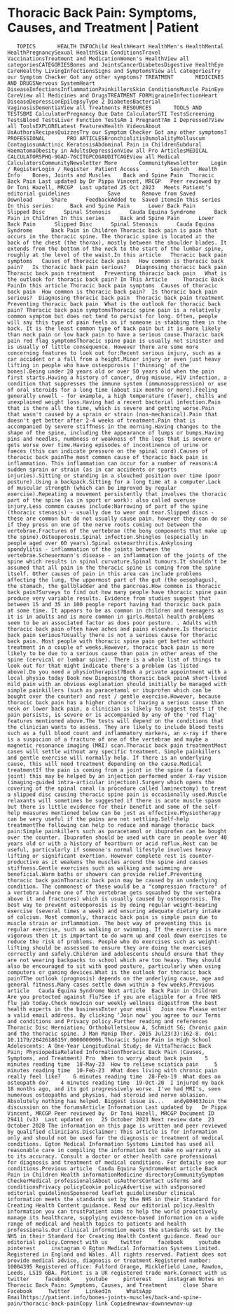 # Thoracic Back Pain: Symptoms, Causes, and Treatment | Patient

       TOPICS       HEALTH INFOChild HealthHeart HealthMen's HealthMental HealthPregnancySexual HealthSkin ConditionsTravel VaccinationsTreatment and MedicationWomen's HealthView all categoriesCATEGORIESBones and JointsCancerDiabetesDigestive HealthEye CareHealthy LivingInfectionsSigns and SymptomsView all categoriesTry our Symptom Checker Got any other symptoms? TREATMENT       MEDICINES AND DRUGSNervous SystemHeart DiseaseInfectionsInflammationPainkillersSkin ConditionsMuscle PainEye CareView all Medicines and DrugsTREATMENT FORMigraineInfectionHeart DiseaseDepressionEpilepsyType 2 DiabetesBacterial VaginosisDementiaView all Treatments RESOURCES       TOOLS AND TESTSBMI CalculatorPregnancy Due Date CalculatorSTI TestsScreening TestsBlood TestsLiver Function TestsAm I Pregnant?Am I Depressed?View all ToolsEXPLORELatest FeaturesHealth VideosAbout UsAuthorsRecipesQuizzesTry our Symptom Checker Got any other symptoms? PROFESSIONAL       PRO ARTICLESBronchiolitisOsmolalityMolluscum ContagiosumActinic KeratosisAbdominal Pain in ChildrenSubdural HaematomaObesity in AdultsDepressionView all Pro ArticlesMEDICAL CALCULATORSPHQ-9GAD-76CITGPCOGAUDITCAGEView all Medical CalculatorsCommunityNewsletter More       CommunityNewsletter    Login / RegisterLogin / Register  Patient Access  .       Search   Health Info    Bones, Joints and Muscles    Back and Spine Pain  Thoracic Back Pain Last updated by Dr Pippa Vincent, MRCGP   Peer reviewed by Dr Toni Hazell, MRCGP  Last updated 25 Oct 2023   Meets Patient’s editorial guidelines            Save       Remove from Saved       Download      Share      FeedbackAdded to  Saved itemsIn this series    In this series:     Back and Spine Pain      Lower Back Pain      Slipped Disc      Spinal Stenosis      Cauda Equina Syndrome      Back Pain in Children In this series     Back and Spine Pain      Lower Back Pain      Slipped Disc      Spinal Stenosis      Cauda Equina Syndrome      Back Pain in Children Thoracic back pain is pain that occurs in the thoracic spine. The thoracic spine is located at the back of the chest (the thorax), mostly between the shoulder blades. It extends from the bottom of the neck to the start of the lumbar spine, roughly at the level of the waist.In this article   Thoracic back pain symptoms   Causes of thoracic back pain   How common is thoracic back pain?   Is thoracic back pain serious?   Diagnosing thoracic back pain   Thoracic back pain treatment   Preventing thoracic back pain   What is the outlook for thoracic back pain? In This Article     Thoracic Back PainIn this article Thoracic back pain symptoms  Causes of thoracic back pain  How common is thoracic back pain?  Is thoracic back pain serious?  Diagnosing thoracic back pain  Thoracic back pain treatment  Preventing thoracic back pain  What is the outlook for thoracic back pain? Thoracic back pain symptomsThoracic spine pain is a relatively common symptom but does not tend to persist for long. Often, people will say this type of pain feels as if someone is stabbing them in the back. It is the least common type of back pain but it is more likely than neck pain or low back pain to have a serious cause.Thoracic back pain red flag symptomsThoracic spine pain is usually not sinister and is usually of little consequence. However there are some more concerning features to look out for:Recent serious injury, such as a car accident or a fall from a height.Minor injury or even just heavy lifting in people who have osteoporosis ('thinning' of the bones).Being under 20 years old or over 50 years old when the pain first starts.Having a history of cancer, drug misuse, HIV infection, a condition that suppresses the immune system (immunosuppression) or use of oral steroids for a long time (about six months or more).Feeling generally unwell - for example, a high temperature (fever), chills and unexplained weight loss.Having had a recent bacterial infection.Pain that is there all the time, which is severe and getting worse.Pain that wasn't caused by a sprain or strain (non-mechanical).Pain that doesn't get better after 2-4 weeks of treatment.Pain that is accompanied by severe stiffness in the morning.Having changes to the shape of the spine, including the appearance of lumps or bumps.Having pins and needles, numbness or weakness of the legs that is severe or gets worse over time.Having episodes of incontinence of urine or faeces (this can indicate pressure on the spinal cord).Causes of thoracic back painThe most common cause of thoracic back pain is inflammation. This inflammation can occur for a number of reasons:A sudden sprain or strain (as in car accidents or sports injuries).Sitting or standing in a slouched position over time (poor posture).Using a backpack.Sitting for a long time at a computer.Lack of muscular strength (which can be improved by regular exercise).Repeating a movement persistently that involves the thoracic part of the spine (as in sport or work): also called overuse injury.Less common causes include:Narrowing of part of the spine (thoracic stenosis) - usually due to wear and tear.Slipped discs - these are common but do not usually cause pain, however they can do so if they press on one of the nerve roots coming out between the vertebrae.Fractures of the vertebrae (the bony components that make up the spine).Osteoporosis.Spinal infection.Shingles (especially in people aged over 60 years).Spinal osteoarthritis.Ankylosing spondylitis - inflammation of the joints between the vertebrae.Scheuermann's disease - an inflammation of the joints of the spine which results in spinal curvature.Spinal tumours.It shouldn't be assumed that all pain in the thoracic spine is coming from the spine itself. Other causes of pain in this area can include problems affecting the lung, the uppermost part of the gut (the oesophagus), the stomach, the gallbladder and the pancreas.How common is thoracic back pain?Surveys to find out how many people have thoracic spine pain produce very variable results. Evidence from studies suggest that between 15 and 35 in 100 people report having had thoracic back pain at some time. It appears to be as common in children and teenagers as it is in adults and is more common in girls.Mental health problems seem to be an associated factor as does poor posture. . Adults with thoracic back pain often have aches and pains elsewhere.Is thoracic back pain serious?Usually there is not a serious cause for thoracic back pain. Most people with thoracic spine pain get better without treatment in a couple of weeks.However, thoracic back pain is more likely to be due to a serious cause than pain in other areas of the spine (cervical or lumbar spine). There is a whole list of things to look out for that might indicate there's a problem (as listed above).Do you need a physiotherapist?Book a private appointment with a local physio today Book now Diagnosing thoracic back painA short-lived mild pain with an obvious explanation should initially be managed with simple painkillers (such as paracetamol or ibuprofen which can be bought over the counter) and rest / gentle exercise.However, because thoracic back pain has a higher chance of having a serious cause than neck or lower back pain, a clinician is likely to suggest tests if the pain persists, is severe or is accompanied by any of the 'red flag' features mentioned above.The tests will depend on the conditions that the clinician wants to assess. They are likely to include blood tests such as a full blood count and inflammatory markers, an x-ray if there is a suspicion of a fracture of one of the vertebrae and maybe a magnetic resonance imaging (MRI) scan.Thoracic back pain treatmentMost cases will settle without any specific treatment. Simple painkillers and gentle exercise will normally help. If there is an underlying cause, this will need treatment depending on the cause.Medical treatmentIf the pain is coming from a joint in the spine (a facet joint) this may be helped by an injection performed under X-ray vision (imaging-guided intra-articular injection).Surgery which opens the covering of the spinal canal (a procedure called laminectomy) to treat a slipped disc causing thoracic spine pain is occasionally used.Muscle relaxants will sometimes be suggested if there is acute muscle spasm but there is little evidence for their benefit and some of the self-help measures mentioned below can be just as effective.Physiotherapy can be very useful if the pains are not settling.Self-help treatmentThe following can help to reduce and manage thoracic back pain:Simple painkillers such as paracetamol or ibuprofen can be bought over the counter. Ibuprofen should be used with care in people over 40 years old or with a history of heartburn or acid reflux.Rest can be useful, particularly if someone's normal lifestyle involves heavy lifting or significant exertion. However complete rest is counter-productive as it weakens the muscles around the spine and causes stiffness.Gentle exercises such as walking and swimming are beneficial.Warm baths or showers can provide relief.Preventing thoracic back painThoracic back pain may be caused by an underlying condition. The commonest of these would be a "compression fracture" of a vertebra (where one of the vertebrae gets squashed by the vertebra above it and fractures) which is usually caused by osteoporosis. The best way to prevent osteoporosis is by doing regular weight-bearing exercise (several times a week) and ensuring adequate dietary intake of calcium. Most commonly, thoracic back pain is simple pain due to muscle strain or inflammation. The best way of preventing this is regular exercise, such as walking or swimming. If the exercise is more vigorous then it is important to do warm up and cool down exercises to reduce the risk of problems. People who do exercises such as weight-lifting should be assessed to ensure they are doing the exercises correctly and safely.Children and adolescents should ensure that they are not wearing backpacks to school which are too heavy. They should also be encouraged to sit with good posture, particularly when using computers or gaming devices.What is the outlook for thoracic back pain?The outlook (prognosis) depends on the underlying cause, age and general fitness.Many cases settle down within a few weeks.Previous article   Cauda Equina Syndrome Next article  Back Pain in Children  Are you protected against flu?See if you are eligible for a free NHS flu jab today.Check nowJoin our weekly wellness digestfrom the best health experts in the businessEnter your email   Join now Please enter a valid email address. By clicking ‘Join now’ you agree to our Terms and conditions and Privacy policy.Further reading and references  Thoracic Disc Herniation; OrthobulletsLouw A, Schmidt SG; Chronic pain and the thoracic spine. J Man Manip Ther. 2015 Jul23(3):162-8. doi: 10.1179/2042618615Y.0000000006.Thoracic Spine Pain in High School Adolescents: A One-Year Longitudinal Study; de VittaThoracic Back Pain; PhysiopediaRelated InformationThoracic Back Pain (Causes, Symptoms, and Treatment) Pro  When to worry about back pain    5 minutes reading time  18-May-23  How to relieve sciatica pain     5 minutes reading time  10-Feb-23  What does living with chronic pain really feel like?    6 minutes reading time  28-Feb-19  What does an osteopath do?    4 minutes reading time  19-Oct-20  I injured my back 18 months ago, and its got progressively worse. I've had MRI's, seen numerous osteopaths and physios, had steroid and nerve ablasion. Absolutely nothing has helped. Biggest issue is...   andy80463Join the discussion on the forumsArticle Information Last updated by   Dr Pippa Vincent, MRCGP Peer reviewed by  Dr Toni Hazell, MRCGP Document ID  29411 (v3)  Last updated on   25 October 2023 Next review date  23 October 2028 The information on this page is written and peer reviewed by qualified clinicians.Disclaimer: This article is for information only and should not be used for the diagnosis or treatment of medical conditions. Egton Medical Information Systems Limited has used all reasonable care in compiling the information but make no warranty as to its accuracy. Consult a doctor or other health care professional for diagnosis and treatment of medical conditions. For details see our conditions.Previous article  Cauda Equina SyndromeNext article Back Pain in Children Health informationMedicine directoryCommunitySymptom CheckerMedical professionalsAbout usAuthorsContact usTerms and conditionsPrivacy policyCookie policyAdvertise with usSponsored editorial guidelinesSponsored leaflet guidelinesOur clinical information meets the standards set by the NHS in their Standard for Creating Health Content guidance. Read our editorial policy.Health information you can trustPatient aims to help the world proactively manage its healthcare, supplying evidence-based information on a wide range of medical and health topics to patients and health professionals.Our clinical information meets the standards set by the NHS in their Standard for Creating Health Content guidance. Read our editorial policy.Connect with us    twitter     facebook     youtube     pinterest     instagram © Egton Medical Information Systems Limited. Registered in England and Wales. All rights reserved. Patient does not provide medical advice, diagnosis or treatment.Registered number: 10004395 Registered office: Fulford Grange, Micklefield Lane, Rawdon, Leeds, LS19 6BA. Patient is a UK registered trade mark.Connect with us    twitter     facebook     youtube     pinterest     instagram Notes on Thoracic Back Pain: Symptoms, Causes, and Treatment     close Share          Facebook     Twitter     LinkedIn     WhatsApp     Emailhttps://patient.info/bones-joints-muscles/back-and-spine-pain/thoracic-back-painCopy link Copiednewnav-downnewnav-up



